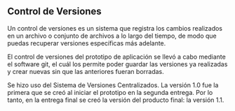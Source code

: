 ## Control de Versiones

Un control de versiones es un sistema que registra los cambios realizados en un archivo o conjunto de archivos a lo largo del tiempo, de modo que puedas recuperar versiones específicas más adelante. 

El control de versiones del prototipo de aplicación se llevó a cabo mediante el software git, el cuál los permite poder guardar las versiones ya realizadas y crear nuevas sin que las anteriores fueran borradas.

Se hizo uso del Sistema de Versiones Centralizados. La versión 1.0 fue la primera que se creó al iniciar el prototipo en la segunda entrega. Por lo tanto, en la entrega final se creó la versión del producto final: la versión 1.1.



